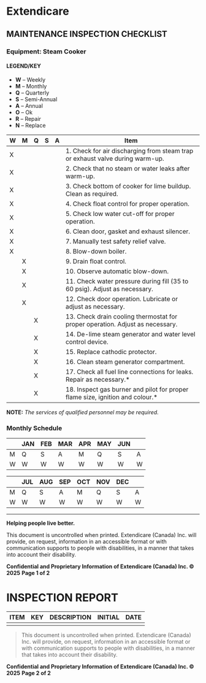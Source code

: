 # Extendicare
## MAINTENANCE INSPECTION CHECKLIST

### Equipment: Steam Cooker

#### LEGEND/KEY
- **W** – Weekly
- **M** – Monthly
- **Q** – Quarterly
- **S** – Semi-Annual
- **A** – Annual
- **O** – Ok
- **R** – Repair
- **N** – Replace

| W | M | Q | S | A | Item                                                                 |
|---|---|---|---|---|----------------------------------------------------------------------|
| X |   |   |   |   | 1. Check for air discharging from steam trap or exhaust valve during warm-up. |
| X |   |   |   |   | 2. Check that no steam or water leaks after warm-up.                |
| X |   |   |   |   | 3. Check bottom of cooker for lime buildup. Clean as required.     |
| X |   |   |   |   | 4. Check float control for proper operation.                        |
| X |   |   |   |   | 5. Check low water cut-off for proper operation.                   |
| X |   |   |   |   | 6. Clean door, gasket and exhaust silencer.                        |
| X |   |   |   |   | 7. Manually test safety relief valve.                              |
| X |   |   |   |   | 8. Blow-down boiler.                                               |
|   | X |   |   |   | 9. Drain float control.                                            |
|   | X |   |   |   | 10. Observe automatic blow-down.                                   |
|   | X |   |   |   | 11. Check water pressure during fill (35 to 60 psig). Adjust as necessary. |
|   | X |   |   |   | 12. Check door operation. Lubricate or adjust as necessary.       |
|   |   | X |   |   | 13. Check drain cooling thermostat for proper operation. Adjust as necessary. |
|   |   | X |   |   | 14. De-lime steam generator and water level control device.        |
|   |   | X |   |   | 15. Replace cathodic protector.                                    |
|   |   | X |   |   | 16. Clean steam generator compartment.                              |
|   |   | X |   |   | 17. Check all fuel line connections for leaks. Repair as necessary.* |
|   |   | X |   |   | 18. Inspect gas burner and pilot for proper flame size, ignition and colour.* |

**NOTE:**
*The services of qualified personnel may be required.*

### Monthly Schedule
|     | JAN | FEB | MAR | APR | MAY | JUN | |
|-----|-----|-----|-----|-----|-----|-----|---|
| M   | Q   | S   | A   | M   | Q   | S   | A   |
| W   | W   | W   | W   | W   | W   | W   | W   |

|     | JUL | AUG | SEP | OCT | NOV | DEC | |
|-----|-----|-----|-----|-----|-----|-----|---|
| M   | Q   | S   | A   | M   | Q   | S   | A   |
| W   | W   | W   | W   | W   | W   | W   | W   |

----

**Helping people live better.**

This document is uncontrolled when printed. Extendicare (Canada) Inc. will provide, on request, information in an accessible format or with communication supports to people with disabilities, in a manner that takes into account their disability.

**Confidential and Proprietary Information of Extendicare (Canada) Inc. © 2025**
**Page 1 of 2**

# INSPECTION REPORT

| ITEM | KEY | DESCRIPTION | INITIAL | DATE |
|------|-----|-------------|---------|------|
|      |     |             |         |      |

> This document is uncontrolled when printed. Extendicare (Canada) Inc. will provide, on request, information in an accessible format or with communication supports to people with disabilities, in a manner that takes into account their disability.

**Confidential and Proprietary Information of Extendicare (Canada) Inc. © 2025**
**Page 2 of 2**